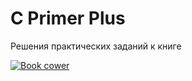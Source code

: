# C Primer Plus

Решения практических заданий к книге

[![Book cower](https://m.media-amazon.com/images/I/41XMnzyUSEL._SX387_BO1,204,203,200_.jpg "C Primer Plus at Stephen Prata")](https://www.amazon.com/Primer-Plus-6th-Developers-Library/dp/0321928423)
